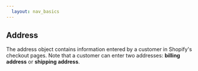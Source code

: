 ```yaml
---
  layout: nav_basics
---
```


## Address

The address object contains information entered by a customer in Shopify's checkout pages. Note that a customer can enter two addresses: __billing address__ or __shipping address__.